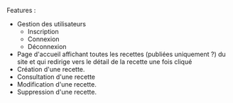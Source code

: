 Features :
- Gestion des utilisateurs
    - Inscription
    - Connexion
    - Déconnexion
- Page d'accueil affichant toutes les recettes (publiées uniquement ?) du site et qui redirige vers le détail de la recette une fois cliqué
- Création d'une recette.
- Consultation d'une recette
- Modification d'une recette.  
- Suppression d'une recette.
